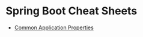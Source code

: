 # Spring Boot Cheat Sheets

- [Common Application Properties](https://docs.spring.io/spring-boot/docs/current/reference/html/application-properties.html)
